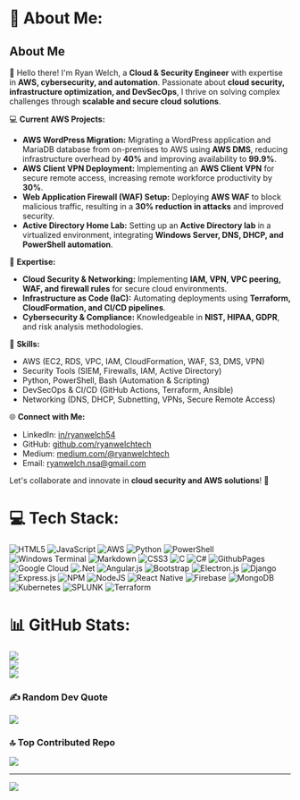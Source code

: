 # 💫 About Me:
## About Me

👋 Hello there! I'm Ryan Welch, a **Cloud & Security Engineer** with expertise in **AWS, cybersecurity, and automation**. Passionate about **cloud security, infrastructure optimization, and DevSecOps**, I thrive on solving complex challenges through **scalable and secure cloud solutions**.

💻 **Current AWS Projects:**
- **AWS WordPress Migration:** Migrating a WordPress application and MariaDB database from on-premises to AWS using **AWS DMS**, reducing infrastructure overhead by **40%** and improving availability to **99.9%**.
- **AWS Client VPN Deployment:** Implementing an **AWS Client VPN** for secure remote access, increasing remote workforce productivity by **30%**.
- **Web Application Firewall (WAF) Setup:** Deploying **AWS WAF** to block malicious traffic, resulting in a **30% reduction in attacks** and improved security.
- **Active Directory Home Lab:** Setting up an **Active Directory lab** in a virtualized environment, integrating **Windows Server, DNS, DHCP, and PowerShell automation**.

🚀 **Expertise:**
- **Cloud Security & Networking:** Implementing **IAM, VPN, VPC peering, WAF, and firewall rules** for secure cloud environments.
- **Infrastructure as Code (IaC):** Automating deployments using **Terraform, CloudFormation, and CI/CD pipelines**.
- **Cybersecurity & Compliance:** Knowledgeable in **NIST, HIPAA, GDPR**, and risk analysis methodologies.

🔧 **Skills:**
- AWS (EC2, RDS, VPC, IAM, CloudFormation, WAF, S3, DMS, VPN)
- Security Tools (SIEM, Firewalls, IAM, Active Directory)
- Python, PowerShell, Bash (Automation & Scripting)
- DevSecOps & CI/CD (GitHub Actions, Terraform, Ansible)
- Networking (DNS, DHCP, Subnetting, VPNs, Secure Remote Access)

🌐 **Connect with Me:**
- LinkedIn: [in/ryanwelch54](https://www.linkedin.com/in/ryanwelch54/)
- GitHub: [github.com/ryanwelchtech](https://github.com/ryanwelchtech)
- Medium: [medium.com/@ryanwelchtech](https://medium.com/@ryanwelchtech)
- Email: ryanwelch.nsa@gmail.com

Let's collaborate and innovate in **cloud security and AWS solutions**! 🚀

# 💻 Tech Stack:
![HTML5](https://img.shields.io/badge/html5-%23E34F26.svg?style=for-the-badge&logo=html5&logoColor=white) ![JavaScript](https://img.shields.io/badge/javascript-%23323330.svg?style=for-the-badge&logo=javascript&logoColor=%23F7DF1E) ![AWS](https://img.shields.io/badge/AWS-%23FF9900.svg?style=for-the-badge&logo=amazon-aws&logoColor=white) ![Python](https://img.shields.io/badge/python-3670A0?style=for-the-badge&logo=python&logoColor=ffdd54) ![PowerShell](https://img.shields.io/badge/PowerShell-%235391FE.svg?style=for-the-badge&logo=powershell&logoColor=white) ![Windows Terminal](https://img.shields.io/badge/Windows%20Terminal-%234D4D4D.svg?style=for-the-badge&logo=windows-terminal&logoColor=white) ![Markdown](https://img.shields.io/badge/markdown-%23000000.svg?style=for-the-badge&logo=markdown&logoColor=white) ![CSS3](https://img.shields.io/badge/css3-%231572B6.svg?style=for-the-badge&logo=css3&logoColor=white) ![C](https://img.shields.io/badge/c-%2300599C.svg?style=for-the-badge&logo=c&logoColor=white) ![C#](https://img.shields.io/badge/c%23-%23239120.svg?style=for-the-badge&logo=csharp&logoColor=white) ![GithubPages](https://img.shields.io/badge/github%20pages-121013?style=for-the-badge&logo=github&logoColor=white) ![Google Cloud](https://img.shields.io/badge/GoogleCloud-%234285F4.svg?style=for-the-badge&logo=google-cloud&logoColor=white) ![.Net](https://img.shields.io/badge/.NET-5C2D91?style=for-the-badge&logo=.net&logoColor=white) ![Angular.js](https://img.shields.io/badge/angular.js-%23E23237.svg?style=for-the-badge&logo=angularjs&logoColor=white) ![Bootstrap](https://img.shields.io/badge/bootstrap-%238511FA.svg?style=for-the-badge&logo=bootstrap&logoColor=white) ![Electron.js](https://img.shields.io/badge/Electron-191970?style=for-the-badge&logo=Electron&logoColor=white) ![Django](https://img.shields.io/badge/django-%23092E20.svg?style=for-the-badge&logo=django&logoColor=white) ![Express.js](https://img.shields.io/badge/express.js-%23404d59.svg?style=for-the-badge&logo=express&logoColor=%2361DAFB) ![NPM](https://img.shields.io/badge/NPM-%23CB3837.svg?style=for-the-badge&logo=npm&logoColor=white) ![NodeJS](https://img.shields.io/badge/node.js-6DA55F?style=for-the-badge&logo=node.js&logoColor=white) ![React Native](https://img.shields.io/badge/react_native-%2320232a.svg?style=for-the-badge&logo=react&logoColor=%2361DAFB) ![Firebase](https://img.shields.io/badge/Firebase-039BE5?style=for-the-badge&logo=Firebase&logoColor=white) ![MongoDB](https://img.shields.io/badge/MongoDB-%234ea94b.svg?style=for-the-badge&logo=mongodb&logoColor=white) ![Kubernetes](https://img.shields.io/badge/kubernetes-%23326ce5.svg?style=for-the-badge&logo=kubernetes&logoColor=white) ![SPLUNK](https://img.shields.io/badge/splunk-000000.svg?style=for-the-badge&logo=splunk&color=%23000000) ![Terraform](https://img.shields.io/badge/terraform-%235835CC.svg?style=for-the-badge&logo=terraform&logoColor=white)
# 📊 GitHub Stats:
![](https://github-readme-stats.vercel.app/api?username=ryanwelchtech&theme=dark&hide_border=false&include_all_commits=true&count_private=true)<br/>
![](https://github-readme-streak-stats.herokuapp.com/?user=ryanwelchtech&theme=dark&hide_border=false)<br/>
![](https://github-readme-stats.vercel.app/api/top-langs/?username=ryanwelchtech&theme=dark&hide_border=false&include_all_commits=true&count_private=true&layout=compact)

### ✍️ Random Dev Quote
![](https://quotes-github-readme.vercel.app/api?type=horizontal&theme=radical)

### 🔝 Top Contributed Repo
![](https://github-contributor-stats.vercel.app/api?username=ryanwelchtech&limit=5&theme=dark&combine_all_yearly_contributions=true)

---
[![](https://visitcount.itsvg.in/api?id=ryanwelchtech&icon=0&color=0)](https://visitcount.itsvg.in)

<!-- Proudly created with GPRM ( https://gprm.itsvg.in ) -->
